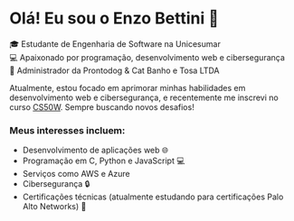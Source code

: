 # Olá! Eu sou o Enzo Bettini 👋

🎓 Estudante de Engenharia de Software na Unicesumar  
💻 Apaixonado por programação, desenvolvimento web e cibersegurança  
🐾 Administrador da Prontodog & Cat Banho e Tosa LTDA  

Atualmente, estou focado em aprimorar minhas habilidades em desenvolvimento web e cibersegurança, e recentemente me inscrevi no curso [CS50W](https://cs50.harvard.edu/web/). Sempre buscando novos desafios!

### Meus interesses incluem:
- Desenvolvimento de aplicações web 🌐
- Programação em C, Python e JavaScript 💻
- Serviços como AWS e Azure
- Cibersegurança 🔒
- Certificações técnicas (atualmente estudando para certificações Palo Alto Networks) 📜
